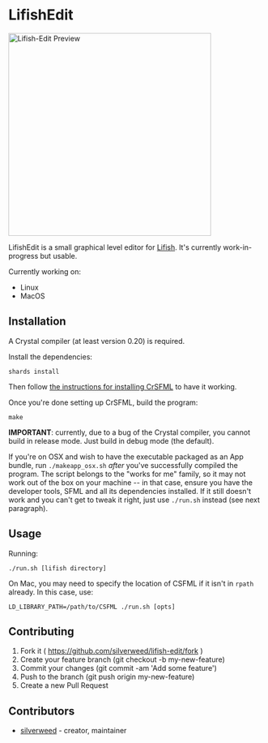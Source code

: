 # LifishEdit
<img src="https://i.imgur.com/2TjPlxl.png" alt="Lifish-Edit Preview" height="400px">

LifishEdit is a small graphical level editor for [Lifish](https://github.com/silverweed/lifish).
It's currently work-in-progress but usable.

Currently working on:
- Linux
- MacOS

## Installation

A Crystal compiler (at least version 0.20) is required.

Install the dependencies:

```
shards install
```

Then follow [the instructions for installing CrSFML](https://github.com/oprypin/crsfml/blob/master/README.md) to
have it working.

Once you're done setting up CrSFML, build the program:

```
make
```

**IMPORTANT**: currently, due to a bug of the Crystal compiler, you cannot build in release mode. Just build
in debug mode (the default).

If you're on OSX and wish to have the executable packaged as an App bundle, run `./makeapp_osx.sh` *after* you've
successfully compiled the program. The script belongs to the "works for me" family, so it may not work out of the
box on your machine -- in that case, ensure you have the developer tools, SFML and all its dependencies installed.
If it still doesn't work and you can't get to tweak it right, just use `./run.sh` instead (see next paragraph).

## Usage

Running:

```
./run.sh [lifish directory]
```

On Mac, you may need to specify the location of CSFML if it isn't in `rpath` already.
In this case, use:

```
LD_LIBRARY_PATH=/path/to/CSFML ./run.sh [opts]
```

## Contributing

1. Fork it ( https://github.com/silverweed/lifish-edit/fork )
2. Create your feature branch (git checkout -b my-new-feature)
3. Commit your changes (git commit -am 'Add some feature')
4. Push to the branch (git push origin my-new-feature)
5. Create a new Pull Request

## Contributors

- [silverweed](https://github.com/silverweed) - creator, maintainer

